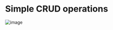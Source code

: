 # Simple CRUD operations
![image](https://user-images.githubusercontent.com/113704620/224758708-329d4a2a-21bb-467e-a9d4-46b2c209e970.png)
